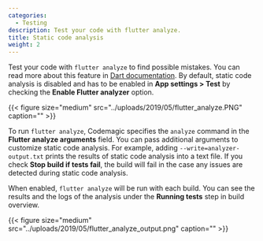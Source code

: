 ```yaml
---
categories:
  - Testing
description: Test your code with flutter analyze.
title: Static code analysis
weight: 2
---
```


Test your code with `flutter analyze` to find possible mistakes. You can read more about this feature in [Dart documentation](https://dart.dev/guides/language/analysis-options). By default, static code analysis is disabled and has to be enabled in **App settings > Test** by checking the **Enable Flutter analyzer** option.

{{< figure size="medium" src="../uploads/2019/05/flutter_analyze.PNG" caption="" >}}

To run `flutter analyze`, Codemagic specifies the `analyze` command in the **Flutter analyze arguments** field. You can pass additional arguments to customize static code analysis. For example, adding `--write=analyzer-output.txt` prints the results of static code analysis into a text file. If you check **Stop build if tests fail**, the build will fail in the case any issues are detected during static code analysis.

When enabled, `flutter analyze` will be run with each build. You can see the results and the logs of the analysis under the **Running tests** step in build overview.

{{< figure size="medium" src="../uploads/2019/05/flutter_analyze_output.png" caption="" >}}
